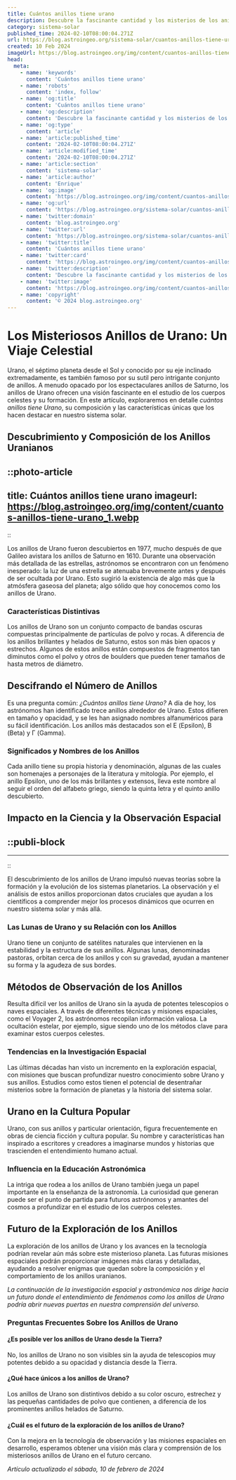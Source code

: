 ```yaml
---
title: Cuántos anillos tiene urano
description: Descubre la fascinante cantidad y los misterios de los anillos de Urano en nuestro artículo detallado. ¡Explora el espacio con nosotros!
category: sistema-solar
published_time: 2024-02-10T08:00:04.271Z
url: https://blog.astroingeo.org/sistema-solar/cuantos-anillos-tiene-urano
created: 10 Feb 2024
imageUrl: https://blog.astroingeo.org/img/content/cuantos-anillos-tiene-urano_1.webp
head:
  meta:
    - name: 'keywords'
      content: 'Cuántos anillos tiene urano'
    - name: 'robots'
      content: 'index, follow'
    - name: 'og:title'
      content: 'Cuántos anillos tiene urano'
    - name: 'og:description'
      content: 'Descubre la fascinante cantidad y los misterios de los anillos de Urano en nuestro artículo detallado. ¡Explora el espacio con nosotros!'
    - name: 'og:type'
      content: 'article'
    - name: 'article:published_time'
      content: '2024-02-10T08:00:04.271Z'
    - name: 'article:modified_time'
      content: '2024-02-10T08:00:04.271Z'
    - name: 'article:section'
      content: 'sistema-solar'
    - name: 'article:author'
      content: 'Enrique'
    - name: 'og:image'
      content: 'https://blog.astroingeo.org/img/content/cuantos-anillos-tiene-urano_1.webp'
    - name: 'og:url'
      content: 'https://blog.astroingeo.org/sistema-solar/cuantos-anillos-tiene-urano'
    - name: 'twitter:domain'
      content: 'blog.astroingeo.org'
    - name: 'twitter:url'
      content: 'https://blog.astroingeo.org/sistema-solar/cuantos-anillos-tiene-urano'
    - name: 'twitter:title'
      content: 'Cuántos anillos tiene urano'
    - name: 'twitter:card'
      content: 'https://blog.astroingeo.org/img/content/cuantos-anillos-tiene-urano_1.webp'
    - name: 'twitter:description'
      content: 'Descubre la fascinante cantidad y los misterios de los anillos de Urano en nuestro artículo detallado. ¡Explora el espacio con nosotros!'
    - name: 'twitter:image'
      content: 'https://blog.astroingeo.org/img/content/cuantos-anillos-tiene-urano_1.webp'
    - name: 'copyright'
      content: '© 2024 blog.astroingeo.org'
---
```

# Los Misteriosos Anillos de Urano: Un Viaje Celestial

Urano, el séptimo planeta desde el Sol y conocido por su eje inclinado extremadamente, es también famoso por su sutil pero intrigante conjunto de anillos. A menudo opacado por los espectaculares anillos de Saturno, los anillos de Urano ofrecen una visión fascinante en el estudio de los cuerpos celestes y su formación. En este artículo, exploraremos en detalle *cuántos anillos tiene Urano*, su composición y las características únicas que los hacen destacar en nuestro sistema solar.

## Descubrimiento y Composición de los Anillos Uranianos


::photo-article
---
title: Cuántos anillos tiene urano
imageurl: https://blog.astroingeo.org/img/content/cuantos-anillos-tiene-urano_1.webp
---
::


Los anillos de Urano fueron descubiertos en 1977, mucho después de que Galileo avistara los anillos de Saturno en 1610. Durante una observación más detallada de las estrellas, astrónomos se encontraron con un fenómeno inesperado: la luz de una estrella se atenuaba brevemente antes y después de ser ocultada por Urano. Esto sugirió la existencia de algo más que la atmósfera gaseosa del planeta; algo sólido que hoy conocemos como los anillos de Urano.

### Características Distintivas

Los anillos de Urano son un conjunto compacto de bandas oscuras compuestas principalmente de partículas de polvo y rocas. A diferencia de los anillos brillantes y helados de Saturno, estos son más bien opacos y estrechos. Algunos de estos anillos están compuestos de fragmentos tan diminutos como el polvo y otros de boulders que pueden tener tamaños de hasta metros de diámetro.

## Descifrando el Número de Anillos

Es una pregunta común: *¿Cuántos anillos tiene Urano?* A día de hoy, los astrónomos han identificado trece anillos alrededor de Urano. Estos difieren en tamaño y opacidad, y se les han asignado nombres alfanuméricos para su fácil identificación. Los anillos más destacados son el Ε (Epsilon), Β (Beta) y Γ (Gamma).

### Significados y Nombres de los Anillos

Cada anillo tiene su propia historia y denominación, algunas de las cuales son homenajes a personajes de la literatura y mitología. Por ejemplo, el anillo Εpsilon, uno de los más brillantes y extensos, lleva este nombre al seguir el orden del alfabeto griego, siendo la quinta letra y el quinto anillo descubierto.

## Impacto en la Ciencia y la Observación Espacial


  ::publi-block
  ---
  ---
  ::
  
  
El descubrimiento de los anillos de Urano impulsó nuevas teorías sobre la formación y la evolución de los sistemas planetarios. La observación y el análisis de estos anillos proporcionan datos cruciales que ayudan a los científicos a comprender mejor los procesos dinámicos que ocurren en nuestro sistema solar y más allá.

### Las Lunas de Urano y su Relación con los Anillos

Urano tiene un conjunto de satélites naturales que intervienen en la estabilidad y la estructura de sus anillos. Algunas lunas, denominadas pastoras, orbitan cerca de los anillos y con su gravedad, ayudan a mantener su forma y la agudeza de sus bordes.

## Métodos de Observación de los Anillos

Resulta difícil ver los anillos de Urano sin la ayuda de potentes telescopios o naves espaciales. A través de diferentes técnicas y misiones espaciales, como el Voyager 2, los astrónomos recopilan información valiosa. La ocultación estelar, por ejemplo, sigue siendo uno de los métodos clave para examinar estos cuerpos celestes.

### Tendencias en la Investigación Espacial

Las últimas décadas han visto un incremento en la exploración espacial, con misiones que buscan profundizar nuestro conocimiento sobre Urano y sus anillos. Estudios como estos tienen el potencial de desentrañar misterios sobre la formación de planetas y la historia del sistema solar.

## Urano en la Cultura Popular

Urano, con sus anillos y particular orientación, figura frecuentemente en obras de ciencia ficción y cultura popular. Su nombre y características han inspirado a escritores y creadores a imaginarse mundos y historias que trascienden el entendimiento humano actual.

### Influencia en la Educación Astronómica

La intriga que rodea a los anillos de Urano también juega un papel importante en la enseñanza de la astronomía. La curiosidad que generan puede ser el punto de partida para futuros astrónomos y amantes del cosmos a profundizar en el estudio de los cuerpos celestes.

## Futuro de la Exploración de los Anillos

La exploración de los anillos de Urano y los avances en la tecnología podrían revelar aún más sobre este misterioso planeta. Las futuras misiones espaciales podrán proporcionar imágenes más claras y detalladas, ayudando a resolver enigmas que quedan sobre la composición y el comportamiento de los anillos uranianos.

*La continuación de la investigación espacial y astronómica nos dirige hacia un futuro donde el entendimiento de fenómenos como los anillos de Urano podría abrir nuevas puertas en nuestra comprensión del universo.*

### Preguntas Frecuentes Sobre los Anillos de Urano

#### ¿Es posible ver los anillos de Urano desde la Tierra?
No, los anillos de Urano no son visibles sin la ayuda de telescopios muy potentes debido a su opacidad y distancia desde la Tierra.

#### ¿Qué hace únicos a los anillos de Urano?
Los anillos de Urano son distintivos debido a su color oscuro, estrechez y las pequeñas cantidades de polvo que contienen, a diferencia de los prominentes anillos helados de Saturno.

#### ¿Cuál es el futuro de la exploración de los anillos de Urano?
Con la mejora en la tecnología de observación y las misiones espaciales en desarrollo, esperamos obtener una visión más clara y comprensión de los misteriosos anillos de Urano en el futuro cercano.

_Artículo actualizado el sábado, 10 de febrero de 2024_